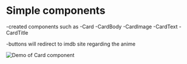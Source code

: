 # Simple components
-created components such as 
-Card
-CardBody
-CardImage
-CardText
-CardTitle

-buttons will redirect to imdb site regarding the anime 

![Demo of Card component](https://imgur.com/a/yzAdsMw)

